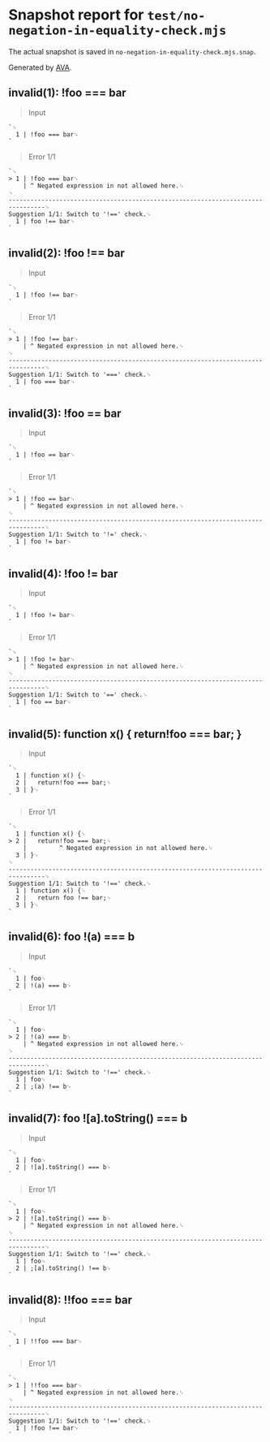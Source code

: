 # Snapshot report for `test/no-negation-in-equality-check.mjs`

The actual snapshot is saved in `no-negation-in-equality-check.mjs.snap`.

Generated by [AVA](https://avajs.dev).

## invalid(1): !foo === bar

> Input

    `␊
      1 | !foo === bar␊
    `

> Error 1/1

    `␊
    > 1 | !foo === bar␊
        | ^ Negated expression in not allowed here.␊
    ␊
    --------------------------------------------------------------------------------␊
    Suggestion 1/1: Switch to '!==' check.␊
      1 | foo !== bar␊
    `

## invalid(2): !foo !== bar

> Input

    `␊
      1 | !foo !== bar␊
    `

> Error 1/1

    `␊
    > 1 | !foo !== bar␊
        | ^ Negated expression in not allowed here.␊
    ␊
    --------------------------------------------------------------------------------␊
    Suggestion 1/1: Switch to '===' check.␊
      1 | foo === bar␊
    `

## invalid(3): !foo == bar

> Input

    `␊
      1 | !foo == bar␊
    `

> Error 1/1

    `␊
    > 1 | !foo == bar␊
        | ^ Negated expression in not allowed here.␊
    ␊
    --------------------------------------------------------------------------------␊
    Suggestion 1/1: Switch to '!=' check.␊
      1 | foo != bar␊
    `

## invalid(4): !foo != bar

> Input

    `␊
      1 | !foo != bar␊
    `

> Error 1/1

    `␊
    > 1 | !foo != bar␊
        | ^ Negated expression in not allowed here.␊
    ␊
    --------------------------------------------------------------------------------␊
    Suggestion 1/1: Switch to '==' check.␊
      1 | foo == bar␊
    `

## invalid(5): function x() { return!foo === bar; }

> Input

    `␊
      1 | function x() {␊
      2 | 	return!foo === bar;␊
      3 | }␊
    `

> Error 1/1

    `␊
      1 | function x() {␊
    > 2 | 	return!foo === bar;␊
        | 	      ^ Negated expression in not allowed here.␊
      3 | }␊
    ␊
    --------------------------------------------------------------------------------␊
    Suggestion 1/1: Switch to '!==' check.␊
      1 | function x() {␊
      2 | 	return foo !== bar;␊
      3 | }␊
    `

## invalid(6): foo !(a) === b

> Input

    `␊
      1 | foo␊
      2 | !(a) === b␊
    `

> Error 1/1

    `␊
      1 | foo␊
    > 2 | !(a) === b␊
        | ^ Negated expression in not allowed here.␊
    ␊
    --------------------------------------------------------------------------------␊
    Suggestion 1/1: Switch to '!==' check.␊
      1 | foo␊
      2 | ;(a) !== b␊
    `

## invalid(7): foo ![a].toString() === b

> Input

    `␊
      1 | foo␊
      2 | ![a].toString() === b␊
    `

> Error 1/1

    `␊
      1 | foo␊
    > 2 | ![a].toString() === b␊
        | ^ Negated expression in not allowed here.␊
    ␊
    --------------------------------------------------------------------------------␊
    Suggestion 1/1: Switch to '!==' check.␊
      1 | foo␊
      2 | ;[a].toString() !== b␊
    `

## invalid(8): !!foo === bar

> Input

    `␊
      1 | !!foo === bar␊
    `

> Error 1/1

    `␊
    > 1 | !!foo === bar␊
        | ^ Negated expression in not allowed here.␊
    ␊
    --------------------------------------------------------------------------------␊
    Suggestion 1/1: Switch to '!==' check.␊
      1 | !foo !== bar␊
    `
